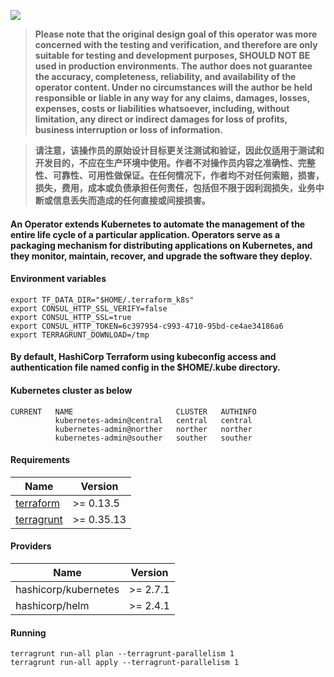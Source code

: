![](https://img.shields.io/badge/terraform-kubernetes-green.svg?logo=appveyor&style=for-the-badge)

>__Please note that the original design goal of this operator was more concerned with the testing and verification, and therefore are only suitable for testing and development purposes, SHOULD NOT BE used in production environments. The author does not guarantee the accuracy, completeness, reliability, and availability of the operator content. Under no circumstances will the author be held responsible or liable in any way for any claims, damages, losses, expenses, costs or liabilities whatsoever, including, without limitation, any direct or indirect damages for loss of profits, business interruption or loss of information.__

>__请注意，该操作员的原始设计目标更关注测试和验证，因此仅适用于测试和开发目的，不应在生产环境中使用。作者不对操作员内容之准确性、完整性、可靠性、可用性做保证。在任何情况下，作者均不对任何索赔，损害，损失，费用，成本或负债承担任何责任，包括但不限于因利润损失，业务中断或信息丢失而造成的任何直接或间接损害。__

#### An Operator extends Kubernetes to automate the management of the entire life cycle of a particular application. Operators serve as a packaging mechanism for distributing applications on Kubernetes, and they monitor, maintain, recover, and upgrade the software they deploy.

#### Environment variables
```hcl
export TF_DATA_DIR="$HOME/.terraform_k8s"
export CONSUL_HTTP_SSL_VERIFY=false
export CONSUL_HTTP_SSL=true
export CONSUL_HTTP_TOKEN=6c397954-c993-4710-95bd-ce4ae34186a6
export TERRAGRUNT_DOWNLOAD=/tmp
```

#### By default, HashiCorp Terraform using kubeconfig access and authentication file named config in the $HOME/.kube directory.
#### Kubernetes cluster as below
```hcl
CURRENT   NAME                       CLUSTER   AUTHINFO
          kubernetes-admin@central   central   central
          kubernetes-admin@norther   norther   norther
          kubernetes-admin@souther   souther   souther
```

#### Requirements
| Name | Version |
|------|---------|
| [terraform](https://github.com/hashicorp/terraform) | >= 0.13.5 |
| [terragrunt](https://github.com/gruntwork-io/terragrunt) | >= 0.35.13 |

#### Providers
| Name | Version |
|------|---------|
| hashicorp/kubernetes | >= 2.7.1 |
| hashicorp/helm | >= 2.4.1 |

#### Running
```hcl
terragrunt run-all plan --terragrunt-parallelism 1
terragrunt run-all apply --terragrunt-parallelism 1
```